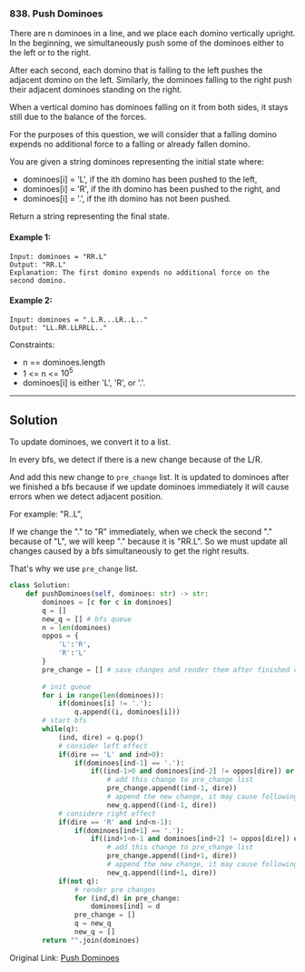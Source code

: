 ### 838. Push Dominoes
There are n dominoes in a line, and we place each domino vertically upright. In the beginning, we simultaneously push some of the dominoes either to the left or to the right.

After each second, each domino that is falling to the left pushes the adjacent domino on the left. Similarly, the dominoes falling to the right push their adjacent dominoes standing on the right.

When a vertical domino has dominoes falling on it from both sides, it stays still due to the balance of the forces.

For the purposes of this question, we will consider that a falling domino expends no additional force to a falling or already fallen domino.

You are given a string dominoes representing the initial state where:

- dominoes[i] = 'L', if the ith domino has been pushed to the left,
- dominoes[i] = 'R', if the ith domino has been pushed to the right, and
- dominoes[i] = '.', if the ith domino has not been pushed.

Return a string representing the final state.

#### Example 1:
```shell
Input: dominoes = "RR.L"
Output: "RR.L"
Explanation: The first domino expends no additional force on the second domino.
```

#### Example 2:
```shell
Input: dominoes = ".L.R...LR..L.."
Output: "LL.RR.LLRRLL.."
```

Constraints:

- n == dominoes.length
- 1 <= n <= $10^5$
- dominoes[i] is either 'L', 'R', or '.'.

-----------------
## Solution
To update dominoes, we convert it to a list.

In every bfs, we detect if there is a new change because of the L/R.

And add this new change to `pre_change` list. It is updated to dominoes after we finished a bfs because if we update dominoes immediately it will cause errors when we detect adjacent position.

For example: "R..L",

If we change the "." to "R" immediately, when we check the second "." because of "L", we will keep "." because it is "RR.L". So we must update all changes caused by a bfs simultaneously to get the right results.

That's why we use `pre_change` list. 

```python
class Solution:
    def pushDominoes(self, dominoes: str) -> str:
        dominoes = [c for c in dominoes]
        q = []
        new_q = [] # bfs queue
        n = len(dominoes)
        oppos = {
            'L':'R',
            'R':'L'
        }
        pre_change = [] # save changes and render them after finished one bfs
        
        # init queue
        for i in range(len(dominoes)):
            if(dominoes[i] != '.'):
                q.append((i, dominoes[i]))
        # start bfs
        while(q):
            (ind, dire) = q.pop()
            # consider left effect
            if(dire == 'L' and ind>0):
                if(dominoes[ind-1] == '.'):
                    if((ind-1>0 and dominoes[ind-2] != oppos[dire]) or ind-1==0):
                        # add this change to pre_change list
                        pre_change.append((ind-1, dire))
                        # append the new change, it may cause following changes
                        new_q.append((ind-1, dire))
            # considere right effect
            if(dire == 'R' and ind<n-1):
                if(dominoes[ind+1] == '.'):
                    if((ind+1<n-1 and dominoes[ind+2] != oppos[dire]) or ind+1 == n-1):
                        # add this change to pre_change list
                        pre_change.append((ind+1, dire))
                        # append the new change, it may cause following changes
                        new_q.append((ind+1, dire))
            if(not q):
                # render pre changes
                for (ind,d) in pre_change:
                    dominoes[ind] = d
                pre_change = []
                q = new_q
                new_q = []
        return "".join(dominoes)    
```

Original Link: [Push Dominoes](https://leetcode.com/problems/push-dominoes/discuss/1794351/python-bfs-easy-to-understand)